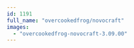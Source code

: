 ```yaml
---
id: 1191
full_name: "overcookedfrog/novocraft"
images: 
  - "overcookedfrog-novocraft-3.09.00"
---
```

